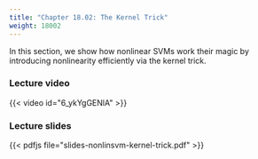 ```yaml
---
title: "Chapter 18.02: The Kernel Trick"
weight: 18002
---
```

In this section, we show how nonlinear SVMs work their magic by introducing nonlinearity efficiently via the kernel trick. 

<!--more-->

### Lecture video

{{< video id="6_ykYgGENlA" >}}

### Lecture slides

{{< pdfjs file="slides-nonlinsvm-kernel-trick.pdf" >}}
